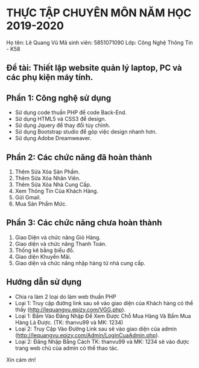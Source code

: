 # THỰC TẬP CHUYÊN MÔN NĂM HỌC 2019-2020
Họ tên: Lê Quang Vũ
Mã sinh viên: 5851071090
Lớp:  Công Nghệ Thông Tin - K58
## Đề tài: Thiết lập website quản lý laptop, PC và các phụ kiện máy tính.
## Phần 1: Công nghệ sử dụng
- Sử dụng code thuần PHP để code Back-End.
- Sử dụng HTML5 và CSS3 để design.
- Sử dụng Jquery để thay đổi tùy chỉnh.
- Sử dụng Bootstrap studio để góp việc design nhanh hơn.
- Sử dụng Adobe Dreamweaver.
## Phần 2: Các chức năng đã hoàn thành
1. Thêm Sửa Xóa Sản Phẩm.
2. Thêm Sửa Xóa Nhân Viên.
3. Thêm Sửa Xóa Nhà Cung Cấp.
4. Xem Thông Tin Của Khách Hàng.
5. Gửi Gmail.
6. Mua Sản Phẩm Mức.
## Phần 3: Các chức năng chưa hoàn thành
1. Giao Diện và chức năng Giỏ Hàng.
2. Giao diện và chức năng Thanh Toán.
3. Thống kê bằng biểu đồ.
4. Giao diện Khuyến Mãi.
5. Giao diện và chức năng nhập hàng từ nhà cung cấp.
## Hướng dẫn sử dụng
- Chia ra làm 2 loại do làm web thuần PHP
- Loại 1: Truy cập đường link sau sẽ vào giao diện của Khách hàng có thể thấy (http://lequangvu.epizy.com/VGG.php).
- Loại 1: Bấm Vào Đăng Nhập Để Xem Được Chỗ Mua Hàng Và Bấm Mua Hàng Là Được. (TK: thanvu99 và MK: 1234)
- Loại 2: Truy Cập Vào Đường Link sau sẽ vào giao diện của admin (http://lequangvu.epizy.com/Admin/LoginCuaAdmin.php).
- Loại 2: Đăng Nhập Bằng Cách TK: thanvu99 và MK: 1234 sẽ vào được trang web chủ của admin có thể thao tác.

Xin cám ơn!